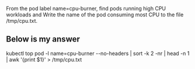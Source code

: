 From the pod label name=cpu-burner, find pods running high CPU workloads and Write the name of the pod consuming most CPU to the file /tmp/cpu.txt.

## Below is my answer 

kubectl top pod -l name=cpu-burner --no-headers | sort -k 2 -nr | head -n 1 | awk '{print $1}' > /tmp/cpu.txt
